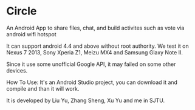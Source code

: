 # Circle
An Android App to share files, chat, and build activites such as vote via android wifi hotspot

It can support android 4.4 and above without root authority. We test it on Nexus 7 2013, Sony Xperia Z1, Meizu MX4 and Samsung Glaxy Note II.

Since it use some unofficial Google API, it may failed on some other devices.

How To Use:
It's an Android Studio project, you can download it and compile and than it will work.

It is developed by Liu Yu, Zhang Sheng, Xu Yu and me in SJTU.

